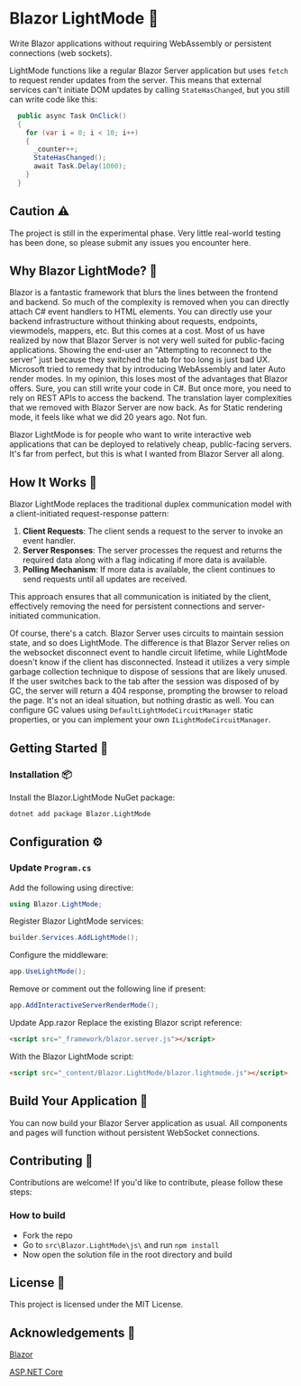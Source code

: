 ﻿# Blazor LightMode 🎉

Write Blazor applications without requiring WebAssembly or persistent connections (web sockets).

LightMode functions like a regular Blazor Server application but uses `fetch` to request render updates from the server. This means that external services can't initiate DOM updates by calling `StateHasChanged`, but you still can write code like this:

```cs
  public async Task OnClick()
  {
    for (var i = 0; i < 10; i++)
    {
      _counter++;
      StateHasChanged();
      await Task.Delay(1000);
    }
  }
```

## Caution ⚠️

The project is still in the experimental phase. Very little real-world testing has been done, so please submit any issues you encounter here.

## Why Blazor LightMode? 🤔

Blazor is a fantastic framework that blurs the lines between the frontend and backend. So much of the complexity is removed when you can directly attach C# event handlers to HTML elements. You can directly use your backend infrastructure without thinking about requests, endpoints, viewmodels, mappers, etc. But this comes at a cost. Most of us have realized by now that Blazor Server is not very well suited for public-facing applications. Showing the end-user an "Attempting to reconnect to the server" just because they switched the tab for too long is just bad UX.
Microsoft tried to remedy that by introducing WebAssembly and later Auto render modes. In my opinion, this loses most of the advantages that Blazor offers. Sure, you can still write your code in C#. But once more, you need to rely on REST APIs to access the backend. The translation layer complexities that we removed with Blazor Server are now back. As for Static rendering mode, it feels like what we did 20 years ago. Not fun.

Blazor LightMode is for people who want to write interactive web applications that can be deployed to relatively cheap, public-facing servers. It's far from perfect, but this is what I wanted from Blazor Server all along. 

## How It Works 🔧

Blazor LightMode replaces the traditional duplex communication model with a client-initiated request-response pattern:

1. **Client Requests**: The client sends a request to the server to invoke an event handler.
2. **Server Responses**: The server processes the request and returns the required data along with a flag indicating if more data is available.
3. **Polling Mechanism**: If more data is available, the client continues to send requests until all updates are received.

This approach ensures that all communication is initiated by the client, effectively removing the need for persistent connections and server-initiated communication.

Of course, there's a catch. Blazor Server uses circuits to maintain session state, and so does LightMode. The difference is that Blazor Server relies on the websocket disconnect event to handle circuit lifetime, while LightMode doesn't know if the client has disconnected. Instead it utilizes a very simple garbage collection technique to dispose of sessions that are likely unused. If the user switches back to the tab after the session was disposed of by GC, the server will return a 404 response, prompting the browser to reload the page. It's not an ideal situation, but nothing drastic as well. You can configure GC values using `DefaultLightModeCircuitManager` static properties, or you can implement your own `ILightModeCircuitManager`. 

## Getting Started 🚀

### Installation 📦

Install the Blazor.LightMode NuGet package:

```bash
dotnet add package Blazor.LightMode
```

## Configuration ⚙️

### Update `Program.cs`

Add the following using directive:

```csharp
using Blazor.LightMode;
```

Register Blazor LightMode services:

```csharp
builder.Services.AddLightMode();
```

Configure the middleware:

```csharp
app.UseLightMode();
```

Remove or comment out the following line if present:

```csharp
app.AddInteractiveServerRenderMode();
```

Update App.razor
Replace the existing Blazor script reference:

```html
<script src="_framework/blazor.server.js"></script>
```

With the Blazor LightMode script:

```html
<script src="_content/Blazor.LightMode/blazor.lightmode.js"></script>
```

## Build Your Application 🚀
You can now build your Blazor Server application as usual. All components and pages will function without persistent WebSocket connections.

## Contributing 🤝

Contributions are welcome! If you'd like to contribute, please follow these steps:

### How to build

* Fork the repo
* Go to `src\Blazor.LightMode\js\` and run `npm install`
* Now open the solution file in the root directory and build

## License 📄

This project is licensed under the MIT License.

## Acknowledgements 🙏

[Blazor](https://dotnet.microsoft.com/apps/aspnet/web-apps/blazor)

[ASP.NET Core](https://dotnet.microsoft.com/apps/aspnet)
